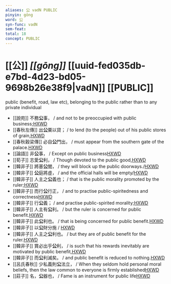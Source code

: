 ```yaml
---
aliases: 公 vadN PUBLIC
pinyin: gōng
word: 公
syn-func: vadN
sem-feat: 
total: 18
concept: PUBLIC 
---
```

# [[公]] *[[gōng]]*  [[uuid-fed035db-e7bd-4d23-bd05-9698b26e38f9|vadN]] [[PUBLIC]]
public (benefit, road, law etc), belonging to the public rather than to any private individual
 - [[說苑]] 不務**公**事， / and not to be preoccupied with public business;[HXWD](https://hxwd.org/textview.html?location=CH1a0907_CHANT_002-1a.71)
 - [[春秋左傳]] 出**公**粟以貸； / to lend (to the people) out of his public stores of grain,[HXWD](https://hxwd.org/textview.html?location=KR1e0001_tls_009-748a.18)
 - [[春秋穀梁傳]] 必自**公**門出， / must appear from the southern gate of the palace.[HXWD](https://hxwd.org/textview.html?location=KR1e0008_tls_003-5a.10)
 - [[論語]] 非**公**事， / Except on public business[HXWD](https://hxwd.org/textview.html?location=KR1h0004_tls_006-20a.8)
 - [[荀子]] 志愛**公**利， / Though devoted to the public good,[HXWD](https://hxwd.org/textview.html?location=KR3a0002_tls_026-6a.12)
 - [[韓非子]] 將塞**公**閭， / they will block up the public doorways./[HXWD](https://hxwd.org/textview.html?location=KR3c0005_tls_008-41a.6)
 - [[韓非子]] **公**庭將虛， / and the official halls will be empty/[HXWD](https://hxwd.org/textview.html?location=KR3c0005_tls_008-41a.8)
 - [[韓非子]] 人主之**公**義也； / that is the public morality promoted by the ruler;[HXWD](https://hxwd.org/textview.html?location=KR3c0005_tls_019-50a.4)
 - [[韓非子]] 而行**公**行正， / and to practise public-spiritedness and correctness[HXWD](https://hxwd.org/textview.html?location=KR3c0005_tls_019-52a.3)
 - [[韓非子]] 行**公**義； / and practise public-spirited morality;[HXWD](https://hxwd.org/textview.html?location=KR3c0005_tls_019-53a.4)
 - [[韓非子]] 人主有**公**利。 / but the ruler is concerned for public benefit.[HXWD](https://hxwd.org/textview.html?location=KR3c0005_tls_047-13a.3)
 - [[韓非子]] 此**公**利也。 / that is being concerned for public benefit.[HXWD](https://hxwd.org/textview.html?location=KR3c0005_tls_047-13a.9)
 - [[韓非子]] 以**公**財分施 / [HXWD](https://hxwd.org/textview.html?location=KR3c0005_tls_047-1a.5)
 - [[韓非子]] 人主之**公**利也。 / but they are of public benefit for the ruler.[HXWD](https://hxwd.org/textview.html?location=KR3c0005_tls_047-4a.9)
 - [[韓非子]] 賞必出乎**公**利， / is such that his rewards inevitably are motivated by public benefit,[HXWD](https://hxwd.org/textview.html?location=KR3c0005_tls_048-44a.7)
 - [[韓非子]] 而**公**利滅矣。 / and public benefit is reduced to nothing.[HXWD](https://hxwd.org/textview.html?location=KR3c0005_tls_049-36a.8)
 - [[呂氏春秋]] 少私義則**公**法立， / When they seldom hold personal moral beliefs, then the law common to everyone is firmly established[HXWD](https://hxwd.org/textview.html?location=KR3j0009_tls_026-13a.13)
 - [[莊子]] 名，**公**器也，
                     / Fame is an instrument for public life[HXWD](https://hxwd.org/textview.html?location=KR5c0126_tls_014-10a.20)